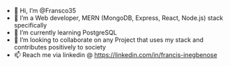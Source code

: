 - 👋 Hi, I’m @Fransco35
- 👀 I’m a Web developer, MERN (MongoDB, Express, React, Node.js) stack specifically
- 🌱 I’m currently learning PostgreSQL
- 💞️ I’m looking to collaborate on any Project that uses my stack and contributes positively to society
- 📫 Reach me via linkedin @ https://linkedin.com/in/francis-inegbenose

